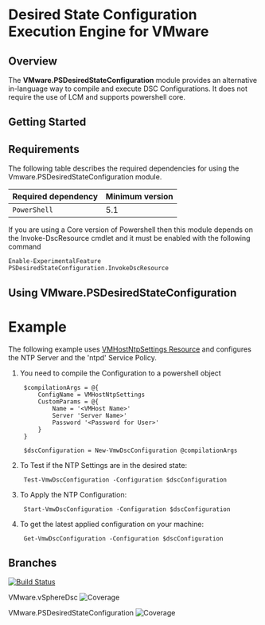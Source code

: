# Desired State Configuration Execution Engine for VMware

## Overview

The **VMware.PSDesiredStateConfiguration** module provides an alternative in-language way to compile and execute DSC Configurations. It does not require the use of LCM and supports powershell core.

## Getting Started

## Requirements

The following table describes the required dependencies for using the Vmware.PSDesiredStateConfiguration module.

 **Required dependency**   | **Minimum version**
-------------------------- | -------------------
`PowerShell`               | 5.1

If you are using a Core version of Powershell then this module depends on the Invoke-DscResource cmdlet and it must be enabled with the following command
 ```
 Enable-ExperimentalFeature PSDesiredStateConfiguration.InvokeDscResource
 ```

## Using VMware.PSDesiredStateConfiguration

# Example

The following example uses [VMHostNtpSettings Resource](https://github.com/vmware/dscr-for-vmware/wiki/VMHostNtpSettings) and configures the NTP Server and the 'ntpd' Service Policy.

1. You need to compile the Configuration to a powershell object
   ```
    $compilationArgs = @{
        ConfigName = VMHostNtpSettings
        CustomParams = @{
            Name = '<VMHost Name>'
            Server 'Server Name>'
            Password '<Password for User>'
        }
    }

    $dscConfiguration = New-VmwDscConfiguration @compilationArgs
   ```
2. To Test if the NTP Settings are in the desired state:
   ```
    Test-VmwDscConfiguration -Configuration $dscConfiguration 
   ```
3. To Apply the NTP Configuration:
   ```
    Start-VmwDscConfiguration -Configuration $dscConfiguration
   ```
4. To get the latest applied configuration on your machine:
   ```
    Get-VmwDscConfiguration -Configuration $dscConfiguration
   ```
## Branches
[![Build Status](https://travis-ci.org/KristiyanGK/TravisTest-Repo.svg?branch=master)](https://travis-ci.org/KristiyanGK/TravisTest-Repo)

VMware.vSphereDsc ![Coverage](https://img.shields.io/badge/coverage-91%25-brightgreen.svg?maxAge=60)

VMware.PSDesiredStateConfiguration ![Coverage](https://img.shields.io/badge/coverage-91%25-brightgreen.svg?maxAge=60)
